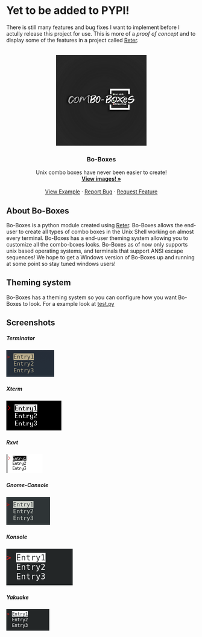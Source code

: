 <!-- TOP OF README ANCHOR -->
<a name="top"></a>
# Yet to be added to PYPI!
There is still many features and bug fixes I want to implement before I actully release this project for use. This is more of a *proof of concept* and to display some of the features in a project called [Reter](https://github.com/ZackeryRSmith/Reter).


<!-- PROJECT LOGO -->
<br />
<div align="center">
  <a href="https://github.com/ZackeryRSmith/Bo-Boxes/">
    <img src="https://github.com/ZackeryRSmith/Bo-Boxes/blob/main/md-assets/Bo-Boxes.jpg" alt="Bo-Boxes logo" width="240" height="240">
  </a>

<h3 align="center">Bo-Boxes</h3>

  <p align="center">
    Unix combo boxes have never been easier to create!
    <br />
    <a href="https://github.com/ZackeryRSmith/Bo-Boxes/#Screenshots"><strong>View images! »</strong></a>
    <br />
    <br />
    <a href="https://github.com/ZackeryRSmith/Bo-Boxes/blob/main/test.py">View Example</a>
    ·
    <a href="https://github.com/ZackeryRSmith/Bo-Boxes/issues">Report Bug</a>
    ·
    <a href="https://github.com/ZackeryRSmith/Bo-Boxes/issues">Request Feature</a>
  </p>
</div>



## About Bo-Boxes
Bo-Boxes is a python module created using [Reter](https://github.com/ZackeryRSmith/Reter/). Bo-Boxes allows the end-user to create all types of combo boxes in the Unix Shell working on almost every terminal. Bo-Boxes has a end-user theming system allowing you to customize all the combo-boxes looks. Bo-Boxes as of now only supports unix based operating systems, and terminals that support ANSI escape sequences! We hope to get a Windows version of Bo-Boxes up and running at some point so stay tuned windows users!

## Theming system
Bo-Boxes has a theming system so you can configure how you want Bo-Boxes to look. For a example look at [test.py](https://github.com/ZackeryRSmith/Bo-Boxes/blob/main/test.py)

## Screenshots
##### Terminator
![](https://github.com/ZackeryRSmith/Bo-Boxes/blob/main/md-assets/terminator-listboxes.png)

##### Xterm
![](https://github.com/ZackeryRSmith/Bo-Boxes/blob/main/md-assets/xterm-listboxes.png)

##### Rxvt
![](https://github.com/ZackeryRSmith/Bo-Boxes/blob/main/md-assets/rxvt-listboxes.png)

##### Gnome-Console
![](https://github.com/ZackeryRSmith/Bo-Boxes/blob/main/md-assets/gnome-listboxes.png)

##### Konsole
![](https://github.com/ZackeryRSmith/Bo-Boxes/blob/main/md-assets/konsole-listboxes.png)

##### Yakuake
![](https://github.com/ZackeryRSmith/Bo-Boxes/blob/main/md-assets/yakuake-listboxes.png)


